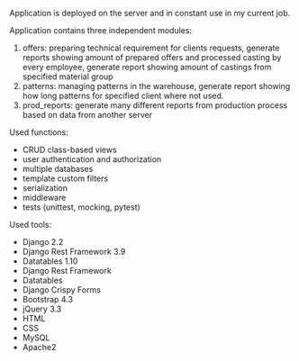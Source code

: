 Application is deployed on the server and in constant use in my current job.

Application contains three independent modules:
1.	offers: preparing technical requirement for clients requests, generate reports showing amount of prepared offers and processed casting by every employee, generate report showing amount of castings from specified material group
2.	patterns: managing patterns in the warehouse, generate report showing how long patterns for specified client where not used.
3.	prod_reports: generate many different reports from production process based on data from another server

Used functions:
- CRUD class-based views
- user authentication and authorization
- multiple databases
- template custom filters
- serialization
- middleware
- tests (unittest, mocking, pytest)

Used tools:
- Django 2.2
- Django Rest Framework 3.9
- Datatables 1.10
- Django Rest Framework 
- Datatables
- Django Crispy Forms
- Bootstrap 4.3
- jQuery 3.3
- HTML
- CSS
- MySQL
- Apache2
